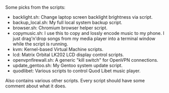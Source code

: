 Some picks from the scripts:

* backlight.sh: Change laptop screen backlight brightness via script.
* backup_local.sh: My full local system backup script.
* browser.sh: Chromium browser helper script.
* copymusic.sh: I use this to copy and lossly encode music to my phone. I just drag'n'drop songs from my media player into a terminal window while the script is running.
* kvm: Kernel-based Virtual Machine scripts.
* lcd: Matrix Orbital LK202 LCD display control scripts.
* openvpnfirewall.sh: A generic "kill switch" for OpenVPN connections.
* update_gentoo.sh: My Gentoo system update script.
* quodlibet: Various scripts to control Quod Libet music player.

Also contains various other scripts. Every script should have some comment about what it does.
